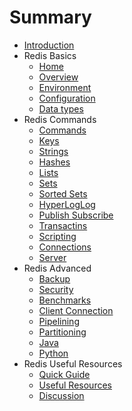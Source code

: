 # Summary

* [Introduction](README.md)
* Redis Basics
    * [Home](./ch01.md)
    * [Overview](./ch02.md)
    * [Environment](./ch03.md)
    * [Configuration](./ch04.md)
    * [Data types]()
* Redis Commands
    * [Commands]()
    * [Keys]()
    * [Strings]()
    * [Hashes]()
    * [Lists]()
    * [Sets]()
    * [Sorted Sets]()
    * [HyperLogLog]()
    * [Publish Subscribe]()
    * [Transactins]()
    * [Scripting]()
    * [Connections]()
    * [Server]()
* Redis Advanced
    * [Backup]()
    * [Security]()
    * [Benchmarks]()
    * [Client Connection]()
    * [Pipelining]()
    * [Partitioning]()
    * [Java]()
    * [Python]()
* Redis Useful Resources
    * [Quick Guide]()
    * [Useful Resources]()
    * [Discussion]()
